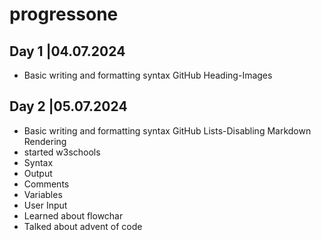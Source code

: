 # progressone
## Day 1 |04.07.2024

+ Basic writing and formatting syntax GitHub Heading-Images

## Day 2 |05.07.2024

- Basic writing and formatting syntax GitHub Lists-Disabling Markdown Rendering
- started w3schools
- Syntax
- Output
- Comments
- Variables
- User Input
- Learned about flowchar
- Talked about advent of code
